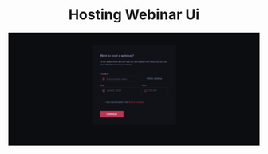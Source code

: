 <h1 align="center">Hosting Webinar Ui</h1>

<img src="./image/Screenshot%202023-02-24%20010819.png" />
